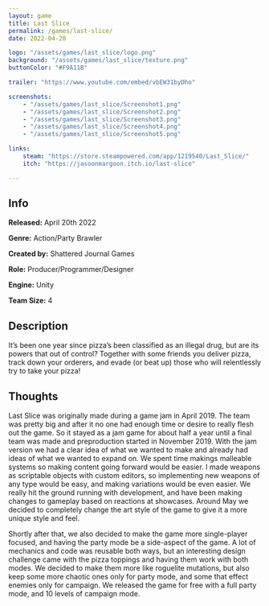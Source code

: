 ```yaml
---
layout: game
title: Last Slice
permalink: /games/last-slice/
date: 2022-04-20

logo: "/assets/games/last_slice/logo.png"
background: "/assets/games/last_slice/texture.png"
buttonColor: "#F9A11B"

trailer: "https://www.youtube.com/embed/vbEW31byDho"

screenshots:
    - "/assets/games/last_slice/Screenshot1.png"
    - "/assets/games/last_slice/Screenshot2.png"
    - "/assets/games/last_slice/Screenshot3.png"
    - "/assets/games/last_slice/Screenshot4.png"
    - "/assets/games/last_slice/Screenshot5.png"

links:
    steam: "https://store.steampowered.com/app/1219540/Last_Slice/"
    itch: "https://jasoonmargoon.itch.io/last-slice"

---
```


## Info
  <p><strong>Released:</strong> April 20th 2022 </p>
  <p><strong>Genre:</strong> Action/Party Brawler </p>
  <p><strong>Created by:</strong> Shattered Journal Games </p>
  <p><strong>Role:</strong> Producer/Programmer/Designer </p>
  <p><strong>Engine:</strong> Unity </p>
  <p><strong>Team Size:</strong> 4 </p>

## Description
It’s been one year since pizza’s been classified as an illegal drug, but are its powers that out of control? Together with some friends you deliver pizza, track down your orderers, and evade (or beat up) those who will relentlessly try to take your pizza! 

## Thoughts
Last Slice was originally made during a game jam in April 2019. The team was pretty big and after it no one had enough time or desire to really flesh out the game. So it stayed as a jam game for about half a year until a final team was made and preproduction started in November 2019. With the jam version we had a clear idea of what we wanted to make and already had ideas of what we wanted to expand on. We spent time makings malleable systems so making content going forward would be easier. I made weapons as scriptable objects with custom editors, so implementing new weapons of any type would be easy, and making variations would be even easier. We really hit the ground running with development, and have been making changes to gameplay based on reactions at showcases. Around May we decided to completely change the art style of the game to give it a more unique style and feel.
          
Shortly after that, we also decided to make the game more single-player focused, and having the party mode be a side-aspect of the game. A lot of mechanics and code was reusable both ways, but an interesting design challenge came with the pizza toppings and having them work with both modes. We decided to make them more like roguelite mutations, but also keep some more chaotic ones only for party mode, and some that effect enemies only for campaign. We released the game for free with a full party mode, and 10 levels of campaign mode.